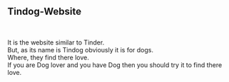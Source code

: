 <h2>Tindog-Website</h2> </br>
<p>It is the website similar to Tinder.</br> 
But, as its name is Tindog obviously it is for dogs.</br>
Where, they find there love. </br>
If you are Dog lover and you have Dog then you should try it to find there love.</p>

